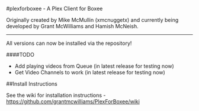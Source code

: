 #plexforboxee - A Plex Client for Boxee

Originally created by Mike McMullin (xmcnuggetx)  and currently being developed by Grant McWilliams and Hamish McNeish.

---

All versions can now be installed via the repository!

####TODO
* Add playing videos from Queue (in latest release for testing now)
* Get Video Channels to work (in latest release for testing now)


##Install Instructions

See the wiki for installation instructions - https://github.com/grantmcwilliams/PlexForBoxee/wiki
